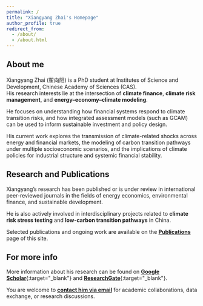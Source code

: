 ```yaml
---
permalink: /
title: "Xiangyang Zhai's Homepage"
author_profile: true
redirect_from: 
  - /about/
  - /about.html
---
```


About me
--------------------------
Xiangyang Zhai (翟向阳) is a PhD student at Institutes of Science and Development, Chinese Academy of Sciences (CAS).  
His research interests lie at the intersection of **climate finance**, **climate risk management**, and **energy–economy–climate modeling**.

He focuses on understanding how financial systems respond to climate transition risks, and how integrated assessment models (such as GCAM) can be used to inform sustainable investment and policy design.

His current work explores the transmission of climate-related shocks across energy and financial markets, the modeling of carbon transition pathways under multiple socioeconomic scenarios, and the implications of climate policies for industrial structure and systemic financial stability.


Research and Publications
--------------------------
Xiangyang’s research has been published or is under review in international peer-reviewed journals in the fields of energy economics, environmental finance, and sustainable development.

He is also actively involved in interdisciplinary projects related to **climate risk stress testing** and **low-carbon transition pathways** in China.

Selected publications and ongoing work are available on the [**Publications**](/publications/) page of this site.


For more info
------
More information about his research can be found on [**Google Scholar**](https://scholar.google.com/citations?user=SmhCo04AAAAJ){:target="_blank"} and [**ResearchGate**](https://www.researchgate.net/profile/Xiangyang-Zhai-3/){:target="_blank"}.  

You are welcome to [**contact him via email**](mailto:zhaixiangyang24@mails.ucas.ac.cn) for academic collaborations, data exchange, or research discussions.


